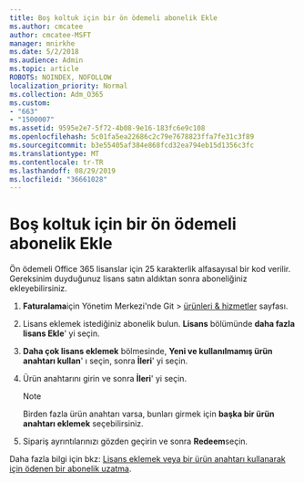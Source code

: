 ```yaml
---
title: Boş koltuk için bir ön ödemeli abonelik Ekle
ms.author: cmcatee
author: cmcatee-MSFT
manager: mnirkhe
ms.date: 5/2/2018
ms.audience: Admin
ms.topic: article
ROBOTS: NOINDEX, NOFOLLOW
localization_priority: Normal
ms.collection: Adm_O365
ms.custom:
- "663"
- "1500007"
ms.assetid: 9595e2e7-5f72-4b08-9e16-183fc6e9c108
ms.openlocfilehash: 5c01fa5ea22686c2c79e7678823ffa7fe31c3f89
ms.sourcegitcommit: b3e55405af384e868fcd32ea794eb15d1356c3fc
ms.translationtype: MT
ms.contentlocale: tr-TR
ms.lasthandoff: 08/29/2019
ms.locfileid: "36661028"
---
```

# <a name="add-seats-to-a-prepaid-subscription"></a>Boş koltuk için bir ön ödemeli abonelik Ekle

Ön ödemeli Office 365 lisanslar için 25 karakterlik alfasayısal bir kod verilir. Gereksinim duyduğunuz lisans satın aldıktan sonra aboneliğiniz ekleyebilirsiniz. 

1. **Faturalama**için Yönetim Merkezi'nde Git > [ürünleri & hizmetler](https://go.microsoft.com/fwlink/p/?linkid=842054) sayfası.

2. Lisans eklemek istediğiniz abonelik bulun. **Lisans** bölümünde **daha fazla lisans Ekle**' yi seçin.

3. **Daha çok lisans eklemek** bölmesinde, **Yeni ve kullanılmamış ürün anahtarı kullan**' ı seçin, sonra **İleri**' yi seçin.

4. Ürün anahtarını girin ve sonra **İleri**' yi seçin.

    > [!NOTE]
    > Birden fazla ürün anahtarı varsa, bunları girmek için **başka bir ürün anahtarı eklemek** seçebilirsiniz.

5. Sipariş ayrıntılarınızı gözden geçirin ve sonra **Redeem**seçin.

Daha fazla bilgi için bkz: [Lisans eklemek veya bir ürün anahtarı kullanarak için ödenen bir abonelik uzatma](https://docs.microsoft.com/office365/admin/misc/add-licenses-using-product-key).